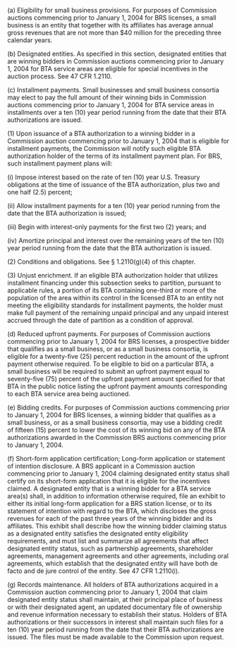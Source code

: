 (a) Eligibility for small business provisions. For purposes of Commission auctions commencing prior to January 1, 2004 for BRS licenses, a small business is an entity that together with its affiliates has average annual gross revenues that are not more than $40 million for the preceding three calendar years.

(b) Designated entities. As specified in this section, designated entities that are winning bidders in Commission auctions commencing prior to January 1, 2004 for BTA service areas are eligible for special incentives in the auction process. See 47 CFR 1.2110.

(c) Installment payments. Small businesses and small business consortia may elect to pay the full amount of their winning bids in Commission auctions commencing prior to January 1, 2004 for BTA service areas in installments over a ten (10) year period running from the date that their BTA authorizations are issued.

(1) Upon issuance of a BTA authorization to a winning bidder in a Commission auction commencing prior to January 1, 2004 that is eligible for installment payments, the Commission will notify such eligible BTA authorization holder of the terms of its installment payment plan. For BRS, such installment payment plans will:

(i) Impose interest based on the rate of ten (10) year U.S. Treasury obligations at the time of issuance of the BTA authorization, plus two and one half (2.5) percent;

(ii) Allow installment payments for a ten (10) year period running from the date that the BTA authorization is issued;

(iii) Begin with interest-only payments for the first two (2) years; and

(iv) Amortize principal and interest over the remaining years of the ten (10) year period running from the date that the BTA authorization is issued.

(2) Conditions and obligations. See § 1.2110(g)(4) of this chapter.

(3) Unjust enrichment. If an eligible BTA authorization holder that utilizes installment financing under this subsection seeks to partition, pursuant to applicable rules, a portion of its BTA containing one-third or more of the population of the area within its control in the licensed BTA to an entity not meeting the eligibility standards for installment payments, the holder must make full payment of the remaining unpaid principal and any unpaid interest accrued through the date of partition as a condition of approval.

(d) Reduced upfront payments. For purposes of Commission auctions commencing prior to January 1, 2004 for BRS licenses, a prospective bidder that qualifies as a small business, or as a small business consortia, is eligible for a twenty-five (25) percent reduction in the amount of the upfront payment otherwise required. To be eligible to bid on a particular BTA, a small business will be required to submit an upfront payment equal to seventy-five (75) percent of the upfront payment amount specified for that BTA in the public notice listing the upfront payment amounts corresponding to each BTA service area being auctioned.

(e) Bidding credits. For purposes of Commission auctions commencing prior to January 1, 2004 for BRS licenses, a winning bidder that qualifies as a small business, or as a small business consortia, may use a bidding credit of fifteen (15) percent to lower the cost of its winning bid on any of the BTA authorizations awarded in the Commission BRS auctions commencing prior to January 1, 2004.

(f) Short-form application certification; Long-form application or statement of intention disclosure. A BRS applicant in a Commission auction commencing prior to January 1, 2004 claiming designated entity status shall certify on its short-form application that it is eligible for the incentives claimed. A designated entity that is a winning bidder for a BTA service area(s) shall, in addition to information otherwise required, file an exhibit to either its initial long-form application for a BRS station license, or to its statement of intention with regard to the BTA, which discloses the gross revenues for each of the past three years of the winning bidder and its affiliates. This exhibit shall describe how the winning bidder claiming status as a designated entity satisfies the designated entity eligibility requirements, and must list and summarize all agreements that affect designated entity status, such as partnership agreements, shareholder agreements, management agreements and other agreements, including oral agreements, which establish that the designated entity will have both de facto and de jure control of the entity. See 47 CFR 1.2110(i).

(g) Records maintenance. All holders of BTA authorizations acquired in a Commission auction commencing prior to January 1, 2004 that claim designated entity status shall maintain, at their principal place of business or with their designated agent, an updated documentary file of ownership and revenue information necessary to establish their status. Holders of BTA authorizations or their successors in interest shall maintain such files for a ten (10) year period running from the date that their BTA authorizations are issued. The files must be made available to the Commission upon request.

